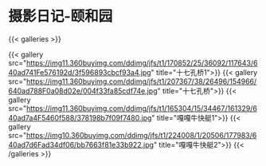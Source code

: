 # 摄影日记-颐和园

{{< galleries >}}

{{< gallery src="https://img11.360buyimg.com/ddimg/jfs/t1/170852/25/36092/117643/640ad741Fe576192d/3f596893cbcf93a4.jpg"  title="十七孔桥1">}}
{{< gallery src="https://img11.360buyimg.com/ddimg/jfs/t1/207367/38/26496/154966/640ad788F0a08d02e/004f33fa85cdf74e.jpg"  title="十七孔桥">}}
{{< gallery src="https://img11.360buyimg.com/ddimg/jfs/t1/165304/15/34467/161329/640ad7a4F5460f588/378198b7f09f7480.jpg"  title="嘎嘎牛快艇1">}}
{{< gallery src="https://img10.360buyimg.com/ddimg/jfs/t1/224008/1/20506/177983/640ad7d6Fad34df06/bb7663f81e33b922.jpg"  title="嘎嘎牛快艇2">}}
{{< /galleries >}}


